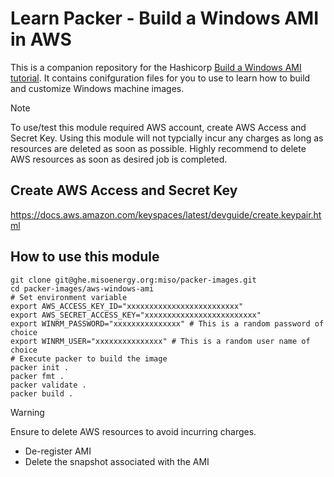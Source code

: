 # Learn Packer - Build a Windows AMI in AWS

This is a companion repository for the Hashicorp [Build a Windows AMI tutorial](https://developer.hashicorp.com/packer/tutorials/integrations/aws-windows-image). It contains 
conifguration files for you to use to learn how to build and customize Windows machine images.

> [!NOTE]
> To use/test this module required AWS account, create AWS Access and Secret Key. Using this module will not typcially incur any charges as long as resources are deleted as soon as possible. Highly recommend to delete AWS resources as soon as desired job is completed. 

## Create AWS Access and Secret Key
https://docs.aws.amazon.com/keyspaces/latest/devguide/create.keypair.html

## How to use this module
```
git clone git@ghe.misoenergy.org:miso/packer-images.git
cd packer-images/aws-windows-ami
# Set environment variable
export AWS_ACCESS_KEY_ID="xxxxxxxxxxxxxxxxxxxxxxxxx"
export AWS_SECRET_ACCESS_KEY="xxxxxxxxxxxxxxxxxxxxxxxxx"
export WINRM_PASSWORD="xxxxxxxxxxxxxxx" # This is a random password of choice
export WINRM_USER="xxxxxxxxxxxxxxx" # This is a random user name of choice
# Execute packer to build the image
packer init .
packer fmt .
packer validate .
packer build .
```

> [!WARNING]
Ensure to delete AWS resources to avoid incurring charges.
 - De-register AMI
 - Delete the snapshot associated with the AMI
